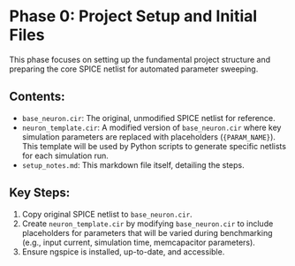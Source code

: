 # Phase 0: Project Setup and Initial Files

This phase focuses on setting up the fundamental project structure and preparing the core SPICE netlist for automated parameter sweeping.

## Contents:

- `base_neuron.cir`: The original, unmodified SPICE netlist for reference.
- `neuron_template.cir`: A modified version of `base_neuron.cir` where key simulation parameters are replaced with placeholders (`{PARAM_NAME}`). This template will be used by Python scripts to generate specific netlists for each simulation run.
- `setup_notes.md`: This markdown file itself, detailing the steps.

## Key Steps:

1.  Copy original SPICE netlist to `base_neuron.cir`.
2.  Create `neuron_template.cir` by modifying `base_neuron.cir` to include placeholders for parameters that will be varied during benchmarking (e.g., input current, simulation time, memcapacitor parameters).
3.  Ensure ngspice is installed, up-to-date, and accessible.
